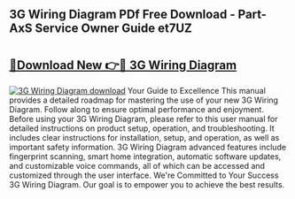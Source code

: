 ## 3G Wiring Diagram PDf Free Download - Part-AxS Service Owner Guide et7UZ

# <h2><a href="http://dfi9q87.blite.top/?on=3G+Wiring+Diagram">🔗Download New 👉🔴 3G Wiring Diagram</a></h2>

[![3G Wiring Diagram download](https://i.imgur.com/lujVjoI.png)](http://dfi9q87.blite.top/?on=3G+Wiring+Diagram)
Your Guide to Excellence This manual provides a detailed roadmap for mastering the use of your new 3G Wiring Diagram. Follow along to ensure optimal performance and enjoyment. Before using your 3G Wiring Diagram, please refer to this user manual for detailed instructions on product setup, operation, and troubleshooting. It includes clear instructions for installation, setup, and operation, as well as important safety information. 3G Wiring Diagram advanced features include fingerprint scanning, smart home integration, automatic software updates, and customizable voice commands, all of which can be accessed and customized through the user interface. We're Committed to Your Success 3G Wiring Diagram. Our goal is to empower you to achieve the best results.
